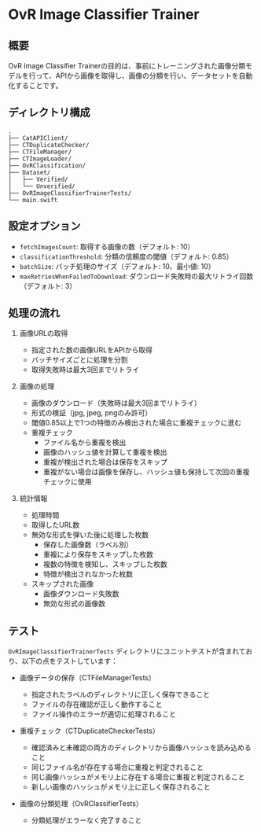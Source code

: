 # OvR Image Classifier Trainer

## 概要

OvR Image Classifier Trainerの目的は、事前にトレーニングされた画像分類モデルを行って、APIから画像を取得し、画像の分類を行い、データセットを自動化することです。

## ディレクトリ構成

```
.
├── CatAPIClient/
├── CTDuplicateChecker/
├── CTFileManager/
├── CTImageLoader/
├── OvRClassification/
├── Dataset/
│   ├── Verified/
│   └── Unverified/
├── OvRImageClassifierTrainerTests/
└── main.swift
```

## 設定オプション

- `fetchImagesCount`: 取得する画像の数（デフォルト: 10）
- `classificationThreshold`: 分類の信頼度の閾値（デフォルト: 0.85）
- `batchSize`: バッチ処理のサイズ（デフォルト: 10、最小値: 10）
- `maxRetriesWhenFailedToDownload`: ダウンロード失敗時の最大リトライ回数（デフォルト: 3）

## 処理の流れ

1. 画像URLの取得
   - 指定された数の画像URLをAPIから取得
   - バッチサイズごとに処理を分割
   - 取得失敗時は最大3回までリトライ

2. 画像の処理
   - 画像のダウンロード（失敗時は最大3回までリトライ）
   - 形式の検証（jpg, jpeg, pngのみ許可）
   - 閾値0.85以上で1つの特徴のみ検出された場合に重複チェックに進む
   - 重複チェック
     * ファイル名から重複を検出
     * 画像のハッシュ値を計算して重複を検出
     * 重複が検出された場合は保存をスキップ
     * 重複がない場合は画像を保存し、ハッシュ値も保持して次回の重複チェックに使用

3. 統計情報
   - 処理時間
   - 取得したURL数
   - 無効な形式を弾いた後に処理した枚数
     * 保存した画像数（ラベル別）
     * 重複により保存をスキップした枚数
     * 複数の特徴を検知し、スキップした枚数
     * 特徴が検出されなかった枚数
   - スキップされた画像
     * 画像ダウンロード失敗数
     * 無効な形式の画像数

## テスト

`OvRImageClassifierTrainerTests` ディレクトリにユニットテストが含まれており、以下の点をテストしています：

* 画像データの保存（CTFileManagerTests）
  - 指定されたラベルのディレクトリに正しく保存できること
  - ファイルの存在確認が正しく動作すること
  - ファイル操作のエラーが適切に処理されること

* 重複チェック（CTDuplicateCheckerTests）
  - 確認済みと未確認の両方のディレクトリから画像ハッシュを読み込めること
  - 同じファイル名が存在する場合に重複と判定されること
  - 同じ画像ハッシュがメモリ上に存在する場合に重複と判定されること
  - 新しい画像のハッシュがメモリ上に正しく保存されること

* 画像の分類処理（OvRClassifierTests）
  - 分類処理がエラーなく完了すること